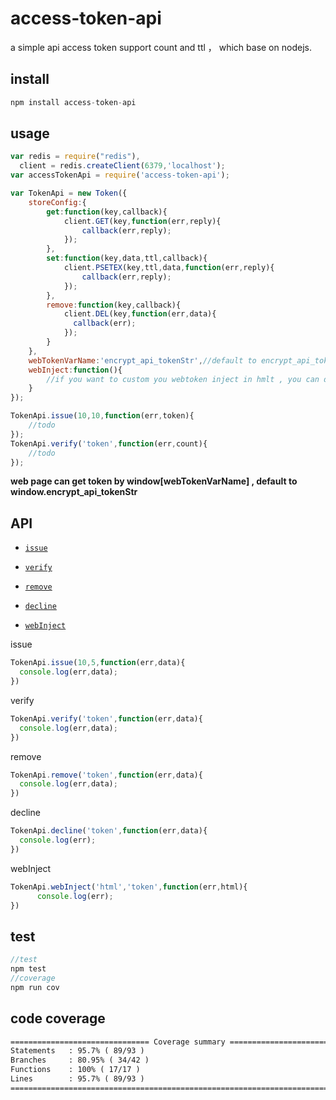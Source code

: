 # access-token-api

a simple api access token support count and ttl ， which base on nodejs.

## install

```js
npm install access-token-api
```

## usage

```js
var redis = require("redis"),
  client = redis.createClient(6379,'localhost');
var accessTokenApi = require('access-token-api');

var TokenApi = new Token({
    storeConfig:{
        get:function(key,callback){
            client.GET(key,function(err,reply){
                callback(err,reply);
            });
        },
        set:function(key,data,ttl,callback){
            client.PSETEX(key,ttl,data,function(err,reply){
                callback(err,reply);
            });
        },
        remove:function(key,callback){
            client.DEL(key,function(err,data){
              callback(err);
            });
        }
    },
    webTokenVarName:'encrypt_api_tokenStr',//default to encrypt_api_tokenStr
    webInject:function(){
        //if you want to custom you webtoken inject in hmlt , you can do in this function.
    }
});

TokenApi.issue(10,10,function(err,token){
    //todo
});
TokenApi.verify('token',function(err,count){
    //todo
});
```

**web page can get token by window[webTokenVarName] , default to window.encrypt_api_tokenStr**


## API

- [`issue`](#issue)

- [`verify`](#verify)

- [`remove`](#remove)

- [`decline`](#decline)

- [`webInject`](#webInject)

<a name="issue" />

issue

```js
TokenApi.issue(10,5,function(err,data){
  console.log(err,data);
})
```

<a name="verify" />

verify

```js
TokenApi.verify('token',function(err,data){
  console.log(err,data);
})
```

<a name="remove" />

remove

```js
TokenApi.remove('token',function(err,data){
  console.log(err,data);
})
```

<a name="decline" />

decline

```js
TokenApi.decline('token',function(err,data){
  console.log(err);
})
```

<a name="webInject" />

webInject

```js
TokenApi.webInject('html','token',function(err,html){
      console.log(err);
})
```


## test

 ```js
 //test
 npm test
 //coverage
 npm run cov
 ```

## code coverage
 ```html
 =============================== Coverage summary ===============================
 Statements   : 95.7% ( 89/93 )
 Branches     : 80.95% ( 34/42 )
 Functions    : 100% ( 17/17 )
 Lines        : 95.7% ( 89/93 )
 ================================================================================
 ```